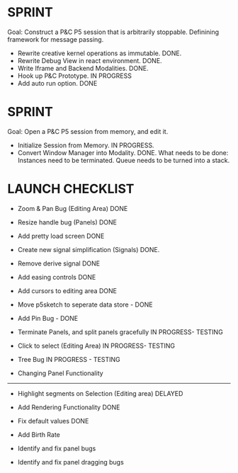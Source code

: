 # SPRINT
Goal: Construct a P&C P5 session that is arbitrarily stoppable. Definining framework for message passing.
- Rewrite creative kernel operations as immutable. DONE.
- Rewrite Debug View in react environment. DONE.
- Write Iframe and Backend Modalities. DONE.
- Hook up P&C Prototype. IN PROGRESS
- Add auto run option. DONE

# SPRINT
Goal: Open a P&C P5 session from memory, and edit it.
- Initialize Session from Memory.  IN PROGRESS.
- Convert Window Manager into Modality. DONE.
What needs to be done:
Instances need to be terminated.
Queue needs to be turned into a stack.



# LAUNCH CHECKLIST
- Zoom & Pan Bug (Editing Area) DONE
- Resize handle bug (Panels) DONE
- Add pretty load screen DONE
- Create new signal simplification (Signals) DONE.
- Remove derive signal DONE
- Add easing controls DONE
- Add cursors to editing area DONE
- Move p5sketch to seperate data store - DONE
- Add Pin Bug - DONE

- Terminate Panels, and split panels gracefully IN PROGRESS- TESTING
- Click to select (Editing Area) IN PROGRESS- TESTING
- Tree Bug IN PROGRESS - TESTING

- Changing Panel Functionality



___

- Highlight segments on Selection (Editing area) DELAYED



- Add Rendering Functionality DONE
- Fix default values DONE
- Add Birth Rate
- Identify and fix panel bugs
- Identify and fix panel dragging bugs